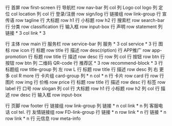 行 首屏 row first-screen
    行 导航栏 row nav-bar
        列 col
            列 Logo col logo
            列 定位 col location
        列 col
            行 登录/注册 row sign/log
            行 链接组 row link-group
    行 宣传语 row tagline
        行 大标题 row h1
        行 小标题 row h2
    行 搜索栏 row search-bar
        行 分类 row classification
        行 输入框 row input-box
    行 声明 row statement
        列 链接 * 3 col link * 3

行 主体 row main
    行 服务栏 row service-bar
        列 服务 * 3 col service * 3
            行 图标 row icon
            行 标题 row title
            行 描述 row desc(ription)
    行 APP推广 row app-promotion
        行 标题 row title
        行 描述 row desc
        行 row
            列 col
                行 按钮 row btn
                行 按钮 row btn
            列 二维码 QR-code
    行 推荐区 * 3 row recommend-block * 3
        行 标题组 row title-group
            列 左 row L
                行 标题 row title
                行 描述 row desc
            列 右 更多 col R more
        行 卡片组 card-group
            列 * n col * n
                行 卡片 row card
                    行 row
                        行 图片 row img
                        行 价格 row price
                    行 标题 row title
                    行 描述 row desc
                行 标签 row label
    行 口号 row slogan
        列 col
            行 大标题 row h1
            行 小标题 row h2
        列 col
            行 描述 row desc
            行 输入框 row input-box

行 页脚 row footer
    行 链接组 row link-group
        列 链接 * n col link * n
        列 客服电话 col tel.
    行 友情链接组 row FD-link-group
        行 链接 * n row link * n
        行 链接 * n row link * n
    行 元信息 row meta-info